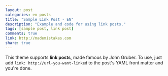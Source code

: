 ```yaml
---
layout: post
categories: en posts
title: "Sample Link Post - EN"
description: "Example and code for using link posts."
tags: [sample post, link post]
comments: true
link: http://mademistakes.com  
share: true
---
```


This theme supports **link posts**, made famous by John Gruber. To use, just add `link: http://url-you-want-linked` to the post's YAML front matter and you're done.